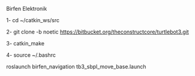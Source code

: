Birfen Elektronik


1- cd ~/catkin_ws/src 

2- git clone -b noetic https://bitbucket.org/theconstructcore/turtlebot3.git

3- catkin_make

4- source ~/.bashrc

roslaunch birfen_navigation tb3_sbpl_move_base.launch


